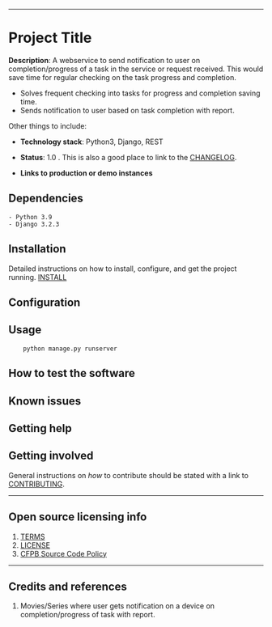 [comment]: <> (#### CFPB Open Source Project Template Instructions)

[comment]: <> (1. Create a new project.)

[comment]: <> (2. [Copy these files into the new project]&#40;#installation&#41;)

[comment]: <> (3. Update the README, replacing the contents below as prescribed.)

[comment]: <> (4. Add any libraries, assets, or hard dependencies whose source code will be included)

[comment]: <> (   in the project's repository to the _Exceptions_ section in the [TERMS]&#40;TERMS.md&#41;.)

[comment]: <> (  - If no exceptions are needed, remove that section from TERMS.)

[comment]: <> (5. If working with an existing code base, answer the questions on the [open source checklist]&#40;opensource-checklist.md&#41;)

[comment]: <> (6. Delete these instructions and everything up to the _Project Title_ from the README.)

[comment]: <> (7. Write some great software and tell people about it.)

[comment]: <> (> Keep the README fresh! It's the first thing people see and will make the initial impression.)

[comment]: <> (## Installation)

[comment]: <> (To install all of the template files, run the following script from the root of your project's directory:)

[comment]: <> (```)

[comment]: <> (bash -c "$&#40;curl -s https://raw.githubusercontent.com/CFPB/development/master/open-source-template.sh&#41;")

[comment]: <> (```)

----

# Project Title

**Description**:  A webservice to send notification to user on completion/progress of a task
in the service or request received. This would save time for regular checking on the task progress and completion.
   - Solves frequent checking into tasks for progress and completion saving time.
   - Sends notification to user based on task completion with report. 


Other things to include:

  - **Technology stack**: Python3, Django, REST
  - **Status**:  1.0 . This is also a good place to link to the [CHANGELOG](CHANGELOG.md).

  - **Links to production or demo instances**

[comment]: <> (  - Describe what sets this apart from related-projects. Linking to another doc or page is OK if this can't be expressed in a sentence or two.)


[comment]: <> (**Screenshot**: If the software has visual components, place a screenshot after the description; e.g.,)

[comment]: <> (![]&#40;https://raw.githubusercontent.com/cfpb/open-source-project-template/master/screenshot.png&#41;)


## Dependencies

    - Python 3.9
    - Django 3.2.3


## Installation

Detailed instructions on how to install, configure, and get the project running. [INSTALL](INSTALL.md)


## Configuration

[comment]: <> (If the software is configurable, describe it in detail, either here or in other documentation to which you link.)

## Usage

```
    python manage.py runserver
```

## How to test the software

[comment]: <> (If the software includes automated tests, detail how to run those tests.)

## Known issues

[comment]: <> (Document any known significant shortcomings with the software.)

## Getting help

[comment]: <> (Instruct users how to get help with this software; this might include links to an issue tracker, wiki, mailing list, etc.)

[comment]: <> (**Example**)

[comment]: <> (If you have questions, concerns, bug reports, etc, please file an issue in this repository's Issue Tracker.)

## Getting involved

[comment]: <> (This section should detail why people should get involved and describe key areas you are)

[comment]: <> (currently focusing on; e.g., trying to get feedback on features, fixing certain bugs, building)

[comment]: <> (important pieces, etc.)

General instructions on _how_ to contribute should be stated with a link to [CONTRIBUTING](CONTRIBUTING.md).


----

## Open source licensing info
1. [TERMS](TERMS.md)
2. [LICENSE](LICENSE)
3. [CFPB Source Code Policy](https://github.com/cfpb/source-code-policy/)


----

## Credits and references

1. Movies/Series where user gets notification on a device on completion/progress of task with report.

[comment]: <> (2. Related projects)

[comment]: <> (3. Books, papers, talks, or other sources that have meaningful impact or influence on this project)
